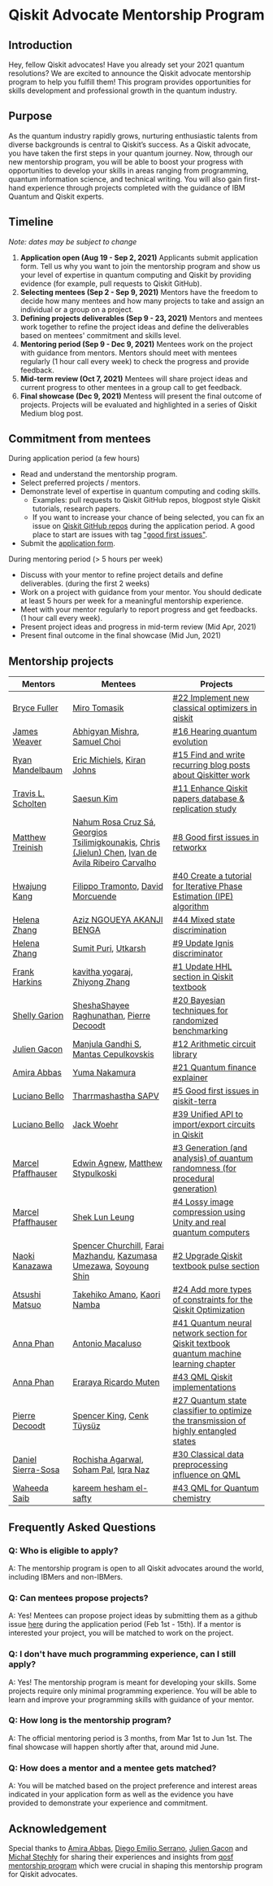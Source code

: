 # Qiskit Advocate Mentorship Program

## Introduction

Hey, fellow Qiskit advocates! Have you already set your 2021 quantum resolutions? We are excited to announce the Qiskit advocate mentorship program to help you fulfill them! This program provides opportunities for skills development and professional growth in the quantum industry.

## Purpose

As the quantum industry rapidly grows, nurturing enthusiastic talents from diverse backgrounds is central to Qiskit’s success. As a Qiskit advocate, you have taken the first steps in your quantum journey. Now, through our new mentorship program, you will be able to boost your progress with opportunities to develop your skills in areas ranging from programming, quantum information science, and technical writing. You will also gain first-hand experience through projects completed with the guidance of IBM Quantum and Qiskit experts.

## Timeline

*Note: dates may be subject to change*

1. **Application open (Aug 19 - Sep 2, 2021)**
    Applicants submit application form. Tell us why you want to join the mentorship program and show us your level of expertise in quantum computing and Qiskit by providing evidence (for example, pull requests to Qiskit GitHub).
1. **Selecting mentees (Sep 2 - Sep 9, 2021)**
    Mentors have the freedom to decide how many mentees and how many projects to take and assign an individual or a group on a project.
1. **Defining projects deliverables (Sep 9 - 23, 2021)**
    Mentors and mentees work together to refine the project ideas and define the deliverables based on mentees' commitment and skills level.
1. **Mentoring period (Sep 9 - Dec 9, 2021)**
    Mentees work on the project with guidance from mentors. Mentors should meet with mentees regularly (1 hour call every week) to check the progress and provide feedback.
1. **Mid-term review (Oct 7, 2021)**
    Mentees will share project ideas and current progress to other mentees in a group call to get feedback.
1. **Final showcase (Dec 9, 2021)**
    Mentess will present the final outcome of projects. Projects will be evaluated and highlighted in a series of Qiskit Medium blog post.

## Commitment from mentees

During application period (a few hours)
- Read and understand the mentorship program.
- Select preferred projects / mentors.
- Demonstrate level of expertise in quantum computing and coding skills.
    - Examples: pull requests to Qiskit GitHub repos, blogpost style Qiskit tutorials, research papers.
    - If you want to increase your chance of being selected, you can fix an issue on [Qiskit GitHub repos](https://github.com/Qiskit) during the application period. A good place to start are issues with tag ["good first issues"](https://github.com/Qiskit/qiskit-terra/issues?page=1&q=is%3Aopen+is%3Aissue+label%3A%22good+first+issue%22+sort%3Aupdated-asc+-label%3A%22status%3A+pending+PR%22).
- Submit the [application form](https://airtable.com/shrUqAnET8uD2ujSh).

During mentoring period (> 5 hours per week)
- Discuss with your mentor to refine project details and define deliverables. (during the first 2 weeks)
- Work on a project with guidance from your mentor. You should dedicate at least 5 hours per week for a meaningful mentorship experience.
- Meet with your mentor regularly to report progress and get feedbacks. (1 hour call every week).
- Present project ideas and progress in mid-term review (Mid Apr, 2021)
- Present final outcome in the final showcase (Mid Jun, 2021)

## Mentorship projects
| Mentors                                                 | Mentees                                                                                                                                                                                                                                      | Projects                                                                                                                                                                    |
|---------------------------------------------------------|----------------------------------------------------------------------------------------------------------------------------------------------------------------------------------------------------------------------------------------------|-----------------------------------------------------------------------------------------------------------------------------------------------------------------------------|
| [Bryce Fuller](https://github.com/BryceFuller)          | [Miro Tomasik](https://github.com/molar-volume)                                                                                                                                                                                              | [#22 Implement new classical optimizers in qiskit](https://github.com/qiskit-community/qiskit-advocate-mentorship-program/issues/22)                                        |
| [James Weaver](https://github.com/JavaFXpert)           | [Abhigyan Mishra](https://github.com/Abhigyan-Mishra), [Samuel Choi](https://github.com/sierpinskiii)                                                                                                                                        | [#16 Hearing quantum evolution](https://github.com/qiskit-community/qiskit-advocate-mentorship-program/issues/16)                                                           |
| [Ryan Mandelbaum](https://github.com/ryanfmandelbaum)   | [Eric Michiels](https://github.com/EACMichiels), [Kiran Johns](https://github.com/thetronjohnson)                                                                                                                                            | [#15 Find and write recurring blog posts about Qiskitter work](https://github.com/qiskit-community/qiskit-advocate-mentorship-program/issues/15)                            |
| [Travis L. Scholten](https://github.com/Travis-S-IBM)   | [Saesun Kim](https://github.com/bagmk)                                                                                                                                                                                                       | [#11 Enhance Qiskit papers database & replication study](https://github.com/qiskit-community/qiskit-advocate-mentorship-program/issues/11)                                  |
| [Matthew Treinish](https://github.com/mtreinish)        | [Nahum Rosa Cruz Sá](https://github.com/nahumsa), [Georgios Tsilimigkounakis](https://github.com/georgios-ts), [Chris (Jielun) Chen](https://github.com/Chriscrosser3310), [Ivan de Avila Ribeiro Carvalho](https://github.com/IvanIsCoding) | [#8 Good first issues in retworkx](https://github.com/qiskit-community/qiskit-advocate-mentorship-program/issues/8)                                                         |
| [Hwajung Kang](https://github.com/HwajungKang)          | [Filippo Tramonto](https://github.com/filippotramonto), [David Morcuende](https://github.com/morcu)                                                                                                                                          | [#40 Create a tutorial for Iterative Phase Estimation (IPE) algorithm](https://github.com/qiskit-community/qiskit-advocate-mentorship-program/issues/40)                    |
| [Helena Zhang](https://github.com/coruscating)          | [Aziz NGOUEYA AKANJI BENGA](https://github.com/AzizNgoueya)                                                                                                                                                                                   | [#44 Mixed state discrimination](https://github.com/qiskit-community/qiskit-advocate-mentorship-program/issues/44)                                                          |
| [Helena Zhang](https://github.com/coruscating)          | [Sumit Puri](https://github.com/sumitpuri), [Utkarsh](https://github.com/obliviateandsurrender)                                                                                                                                              | [#9 Update Ignis discriminator](https://github.com/qiskit-community/qiskit-advocate-mentorship-program/issues/9)                                                            |
| [Frank Harkins](https://github.com/frankharkins)        | [kavitha yogaraj](https://github.com/hykavitha), [Zhiyong Zhang](https://github.com/zyzhang1992)                                                                                                                                             | [#1 Update HHL section in Qiskit textbook](https://github.com/qiskit-community/qiskit-advocate-mentorship-program/issues/1)                                                 |
| [Shelly Garion](https://github.com/ShellyGarion)        | [SheshaShayee Raghunathan](https://github.com/shesha-raghunathan), [Pierre Decoodt](https://github.com/pdc-quantum)                                                                                                                          | [#20 Bayesian techniques for randomized benchmarking](https://github.com/qiskit-community/qiskit-advocate-mentorship-program/issues/20)                                     |
| [Julien Gacon](https://github.com/Cryoris)              | [Manjula Gandhi S](https://github.com/ManjulaGandhi), [Mantas Cepulkovskis](@mantcep)                                                                                                                                                        | [#12 Arithmetic circuit library](https://github.com/qiskit-community/qiskit-advocate-mentorship-program/issues/12)                                                          |
| [Amira Abbas](https://github.com/amyami187)             | [Yuma Nakamura](https://github.com/YumaNK)                                                                                                                                                                                                   | [#21 Quantum finance explainer](https://github.com/qiskit-community/qiskit-advocate-mentorship-program/issues/21)                                                           |
| [Luciano Bello](https://github.com/1ucian0)             | [Tharrmashastha SAPV](https://github.com/TharrmashasthaPV)                                                                                                                                                                                   | [#5 Good first issues in qiskit-terra](https://github.com/qiskit-community/qiskit-advocate-mentorship-program/issues/5)                                                     |
| [Luciano Bello](https://github.com/1ucian0)             | [Jack Woehr](https://github.com/jwoehr)                                                                                                                                                                                                      | [#39 Unified API to import/export circuits in Qiskit](https://github.com/qiskit-community/qiskit-advocate-mentorship-program/issues/39)                                     |
| [Marcel Pfaffhauser](https://github.com/TigrisCallidus) | [Edwin Agnew](https://github.com/edwinagnew), [Matthew Stypulkoski](https://github.com/Matt-Stypulkoski)                                                                                                                                     | [#3 Generation (and analysis) of quantum randomness (for procedural generation)](https://github.com/qiskit-community/qiskit-advocate-mentorship-program/issues/3)           |
| [Marcel Pfaffhauser](https://github.com/TigrisCallidus) | [Shek Lun Leung](https://github.com/alanspace)                                                                                                                                                                                               | [#4 Lossy image compression using Unity and real quantum computers](https://github.com/qiskit-community/qiskit-advocate-mentorship-program/issues/4)                        |
| [Naoki Kanazawa](https://github.com/nkanazawa1989)      | [Spencer Churchill](https://github.com/splch), [Farai Mazhandu](https://github.com/faraimazh), [Kazumasa Umezawa](https://github.com/kUmezawa), [Soyoung Shin](https://github.com/0sophy1)                                                   | [#2 Upgrade Qiskit textbook pulse section](https://github.com/qiskit-community/qiskit-advocate-mentorship-program/issues/2)                                                 |
| [Atsushi Matsuo](https://github.com/a-matsuo)           | [Takehiko Amano](https://github.com/ibmamnt), [Kaori Namba](https://github.com/knamba-jp)                                                                                                                                                    | [#24 Add more types of constraints for the Qiskit Optimization](https://github.com/qiskit-community/qiskit-advocate-mentorship-program/issues/24)                           |
| [Anna Phan](https://github.com/attp)                    | [Antonio Macaluso](https://github.com/amacaluso)                                                                                                                                                                                             | [#41 Quantum neural network section for Qiskit textbook quantum machine learning chapter](https://github.com/qiskit-community/qiskit-advocate-mentorship-program/issues/41) |
| [Anna Phan](https://github.com/attp)                    | [Eraraya Ricardo Muten](https://github.com/eraraya-ricardo)                                                                                                                                                                                  | [#43 QML Qiskit implementations](https://github.com/qiskit-community/qiskit-advocate-mentorship-program/issues/43)                                                          |
| [Pierre Decoodt](https://github.com/pdc-quantum)        | [Spencer King](https://github.com/spencerking), [Cenk Tüysüz](https://github.com/cnktysz)                                                                                                                                                    | [#27 Quantum state classifier to optimize the transmission of highly entangled states](https://github.com/qiskit-community/qiskit-advocate-mentorship-program/issues/27)    |
| [Daniel Sierra-Sosa](https://github.com/dsierrasosa)    | [Rochisha Agarwal](https://github.com/rochisha0), [Soham Pal](https://github.com/e-eight), [Iqra Naz](https://github.com/iqranaz240)                                                                                                         | [#30 Classical data preprocessing influence on QML](https://github.com/qiskit-community/qiskit-advocate-mentorship-program/issues/30)                                       |
| [Waheeda Saib](https://github.com/waheeda-saib)         | [kareem hesham el-safty](https://github.com/kareem1925)                                                                                                                                                                                      | [#43 QML for Quantum chemistry](https://github.com/qiskit-community/qiskit-advocate-mentorship-program/issues/43)                                                           |

## Frequently Asked Questions

### Q: Who is eligible to apply?
A: The mentorship program is open to all Qiskit advocates around the world, including IBMers and non-IBMers.

### Q: Can mentees propose projects?
A: Yes! Mentees can propose project ideas by submitting them as a github issue [here](https://github.com/qiskit-community/qiskit-advocate-mentorship-program/issues) during the application period (Feb 1st - 15th). If a mentor is interested your project, you will be matched to work on the project.

### Q: I don't have much programming experience, can I still apply?
A: Yes! The mentorship program is meant for developing your skills. Some projects require only minimal programming experience. You will be able to learn and improve your programming skills with guidance of your mentor.

### Q: How long is the mentorship program?
A: The official mentoring period is 3 months, from Mar 1st to Jun 1st. The final showcase will happen shortly after that, around mid June.

### Q: How does a mentor and a mentee gets matched?
A: You will be matched based on the project preference and interest areas indicated in your application form as well as the evidence you have provided to demonstrate your experience and commitment.

## Acknowledgement

Special thanks to [Amira Abbas](https://github.com/amyami187), [Diego Emilio Serrano](https://github.com/diemilio), [Julien Gacon](https://github.com/Cryoris) and [Michał Stęchły](https://github.com/mstechly) for sharing their experiences and insights from [qosf mentorship program](https://qosf.org/qc_mentorship/) which were crucial in shaping this mentorship program for Qiskit advocates.
